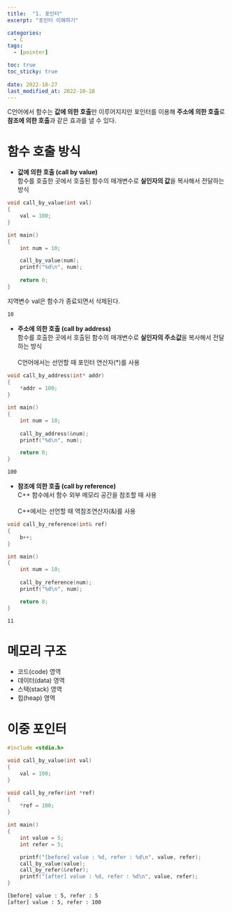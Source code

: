 ```yaml
---
title:  "1. 포인터"
excerpt: "포인터 이해하기"

categories:
  - C
tags:
  - [pointer]

toc: true
toc_sticky: true
 
date: 2022-10-27
last_modified_at: 2022-10-28
---
```



C언어에서 함수는 **값에 의한 호출**만 이루어지지만 포인터를 이용해 **주소에 의한 호출**로 **참조에 의한 호출**과 같은 효과를 낼 수 있다.  

# 함수 호출 방식  

- **값에 의한 호출 (call by value)**  
함수를 호출한 곳에서 호출된 함수의 매개변수로 **실인자의 값**을 복사해서 전달하는 방식  

```c  
void call_by_value(int val)
{
    val = 100;
}

int main()
{
    int num = 10;

    call_by_value(num);
    printf("%d\n", num);
    
    return 0;
}
```  
지역변수 val은 함수가 종료되면서 삭제된다.  
```html  
10
```  

- **주소에 의한 호출 (call by address)**  
함수를 호출한 곳에서 호출된 함수의 매개변수로 **실인자의 주소값**을 복사해서 전달하는 방식  
<br>C언어에서는 선언할 때 포인터 연산자(*)를 사용  

```c  
void call_by_address(int* addr)
{
    *addr = 100;
}

int main()
{
    int num = 10;
    
    call_by_address(&num);
    printf("%d\n", num);

    return 0;
}
```  
```html  
100
```  

- **참조에 의한 호출 (call by reference)**  
C++ 함수에서 함수 외부 메모리 공간을 참조할 때 사용  
<br>C++에서는 선언할 때 역참조연산자(&)를 사용  

```c++  
void call_by_reference(int& ref)
{
    b++;
}

int main()
{
    int num = 10;
    
    call_by_reference(num);
    printf("%d\n", num);

    return 0;
}
```  
```html  
11
```  


# 메모리 구조  

- 코드(code) 영역
- 데이터(data) 영역
- 스택(stack) 영역
- 힙(heap) 영역


# 이중 포인터  

```c  
#include <stdio.h>

void call_by_value(int val)
{
    val = 100;
}

void call_by_refer(int *ref)
{
    *ref = 100;
}

int main()
{
    int value = 5;
    int refer = 5;

    printf("[before] value : %d, refer : %d\n", value, refer);
    call_by_value(value);
    call_by_refer(&refer);
    printf("[after] value : %d, refer : %d\n", value, refer);
}
```  
```html  
[before] value : 5, refer : 5
[after] value : 5, refer : 100
```  

